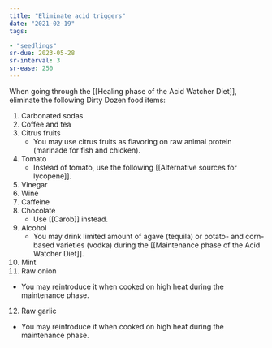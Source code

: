 ```yaml
---
title: "Eliminate acid triggers"
date: "2021-02-19"
tags:

- "seedlings"
sr-due: 2023-05-28
sr-interval: 3
sr-ease: 250
---
```


When going through the [[Healing phase of the Acid Watcher Diet]], eliminate the following Dirty Dozen food items:

1. Carbonated sodas
2. Coffee and tea
3. Citrus fruits
   - You may use citrus fruits as flavoring on raw animal protein (marinade for fish and chicken).
1. Tomato
   - Instead of tomato, use the following [[Alternative sources for lycopene]].
1. Vinegar
6. Wine
7. Caffeine
8. Chocolate
   - Use [[Carob]] instead.
1. Alcohol
   - You may drink limited amount of agave (tequila) or potato- and corn-based varieties (vodka) during the [[Maintenance phase of the Acid Watcher Diet]].
10. Mint
11. Raw onion
   - You may reintroduce it when cooked on high heat during the maintenance phase.
12. Raw garlic
   - You may reintroduce it when cooked on high heat during the maintenance phase.

